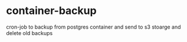 # container-backup
cron-job to backup from postgres container and send to s3 stoarge and delete old backups
